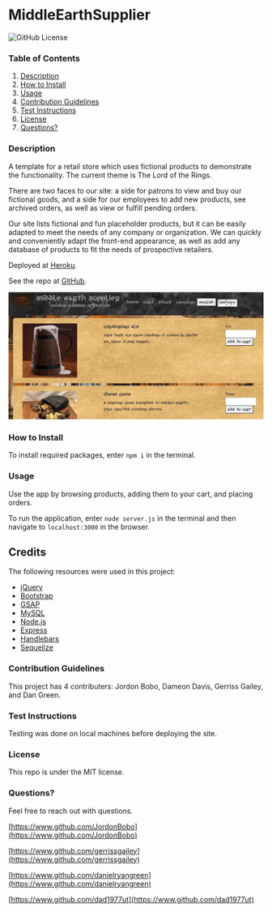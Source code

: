 # MiddleEarthSupplier
![GitHub License](https://img.shields.io/badge/license-MIT-blue.svg)

### Table of Contents
1. [Description](#description)
2. [How to Install](#how-to-install)
3. [Usage](#usage)
4. [Contribution Guidelines](#contribution-guidelines)
5. [Test Instructions](#test-instructions)
6. [License](#license)
7. [Questions?](#questions?)

### Description
A template for a retail store which uses fictional products to demonstrate the functionality. The current theme is The Lord of the Rings.

There are two faces to our site: a side for patrons to view and buy our fictional goods, and a side for our employees to add new products, see archived orders, as well as view or fulfill pending orders.

Our site lists fictional and fun placeholder products, but it can be easily adapted to meet the needs of any company or organization. We can quickly and conveniently adapt the front-end appearance, as well as add any database of products to fit the needs of prospective retailers.

Deployed at [Heroku](https://middleearthsupplier.herokuapp.com/).

See the repo at [GitHub](https://github.com/JordonBobo/MiddleEarthSupplier).

![sample webpage](public/images/MiddleEarthSupplier.jpg)

### How to Install
To install required packages, enter `npm i` in the terminal.

### Usage
Use the app by browsing products, adding them to your cart, and placing orders.

To run the application, enter `node server.js` in the terminal and then navigate to `localhost:3000` in the browser.

## Credits
  The following resources were used in this project:

  - [jQuery](https://jquery.com/)
  - [Bootstrap](https://getbootstrap.com/)
  - [GSAP](https://greensock.com/)
  - [MySQL](https://dev.mysql.com/downloads/mysql/)
  - [Node.js](https://nodejs.org/en/)
  - [Express](https://expressjs.com/)
  - [Handlebars](https://handlebarsjs.com/)
  - [Sequelize](https://sequelize.org/)

### Contribution Guidelines
This project has 4 contributers: Jordon Bobo, Dameon Davis, Gerriss Gailey, and Dan Green.

### Test Instructions
Testing was done on local machines before deploying the site.

### License
This repo is under the MIT license.

### Questions?
Feel free to reach out with questions.

[https://www.github.com/JordonBobo](https://www.github.com/JordonBobo)

[https://www.github.com/gerrissgailey](https://www.github.com/gerrissgailey)

[https://www.github.com/danielryangreen](https://www.github.com/danielryangreen)

[https://www.github.com/dad1977ut](https://www.github.com/dad1977ut)
